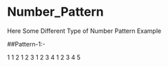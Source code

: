# Number_Pattern
Here Some Different Type of Number Pattern Example

##Pattern-1:-

  1 
  1 2 
  1 2 3 
  1 2 3 4 
  1 2 3 4 5 
